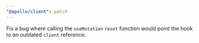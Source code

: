 ```yaml
---
"@apollo/client": patch
---
```


Fix a bug where calling the `useMutation` `reset` function would point the hook to an outdated `client` reference.
